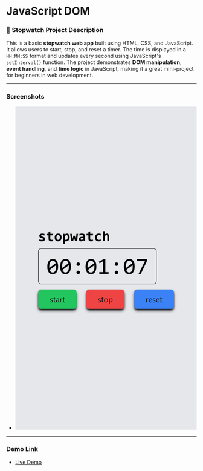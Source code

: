 # JavaScript DOM

### 📝 **Stopwatch Project Description**

This is a basic **stopwatch web app** built using HTML, CSS, and JavaScript. It allows users to start, stop, and reset a timer. The time is displayed in a `HH:MM:SS` format and updates every second using JavaScript's `setInterval()` function. The project demonstrates **DOM manipulation**, **event handling**, and **time logic** in JavaScript, making it a great mini-project for beginners in web development.

---

### Screenshots

- ![alt text](stopwatch.png)

---

### Demo Link

- [Live Demo](https://stop-watch-timer-dom.netlify.app/)

